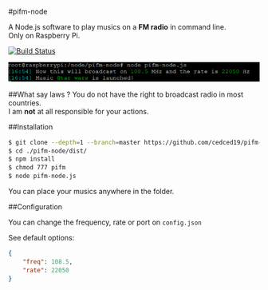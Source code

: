 #pifm-node
 
A Node.js software to play musics on a __FM radio__ in command line.  
Only on Raspberry Pi.

[![Build Status](https://travis-ci.org/cedced19/pifm-node.svg)](https://travis-ci.org/cedced19/pifm-node)

![](https://raw.githubusercontent.com/cedced19/pifm-node/master/demo.png)

##What say laws ?
You do not have the right to broadcast radio in most countries.  
I am __not__ at all responsible for your actions.  

##Installation

```bash
$ git clone --depth=1 --branch=master https://github.com/cedced19/pifm-node 
$ cd ./pifm-node/dist/
$ npm install
$ chmod 777 pifm
$ node pifm-node.js
```

You can place your musics anywhere in the folder.


##Configuration

You can change the frequency, rate or port on `config.json`

See default options:

```json
{
    "freq": 108.5,
    "rate": 22050
}
```